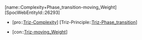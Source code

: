 ﻿---
type: TrizContradiction
aliases:
- Complexity+Phase_transition-moving_Weight
license: CC BY-SA 4.0
copyright: https://github.com/SpocWeb
IsDeleted: false
IsReadOnly: false
Confidential: public
tags: 
- Triz/Contradiction
---
[name::Complexity+Phase_transition-moving_Weight]
[SpocWebEntityId::26293]
+ [pro::[Triz-Complexity](tech/Triz/Parameter/Triz-Complexity.md)]
[Triz-Principle::[Triz-Phase_transition](tech/Triz/Principle/Triz-Phase_transition.md)]
- [con::[Triz-moving_Weight](tech/Triz/Parameter/Triz-moving_Weight.md)]

